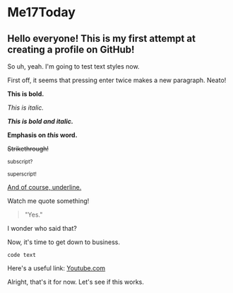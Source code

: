 # Me17Today
## Hello everyone! This is my first attempt at creating a profile on GitHub!

So uh, yeah. I'm going to test text styles now.

First off, it seems that pressing enter twice makes a new paragraph. Neato!

**This is bold.**

*This is italic.*

***This is bold and italic.***

**Emphasis on *this* word.**

~~Strikethrough!~~

<sub>subscript?</sub>

<sup>superscript!</sup>

<ins>And of course, underline.</ins>

Watch me quote something!
> "Yes."

I wonder who said that?

Now, it's time to get down to business.
```
code text
```

Here's a useful link:
[Youtube.com](url)

Alright, that's it for now. Let's see if this works.
